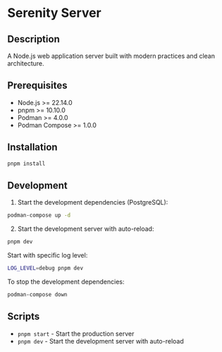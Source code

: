 # Serenity Server

## Description

A Node.js web application server built with modern practices and clean architecture.

## Prerequisites

- Node.js >= 22.14.0
- pnpm >= 10.10.0
- Podman >= 4.0.0
- Podman Compose >= 1.0.0

## Installation

```bash
pnpm install
```

## Development

1. Start the development dependencies (PostgreSQL):
```bash
podman-compose up -d
```

2. Start the development server with auto-reload:
```bash
pnpm dev
```

Start with specific log level:
```bash
LOG_LEVEL=debug pnpm dev
```

To stop the development dependencies:
```bash
podman-compose down
```

## Scripts

- `pnpm start` - Start the production server
- `pnpm dev` - Start the development server with auto-reload
```